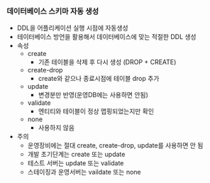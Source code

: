 ### 데이터베이스 스키마 자동 생성
  - DDL을 어플리케이션 실행 시점에 자동생성
  - 테이터베이스 방언을 활용해서 데이터베이스에 맞는 적절한 DDL 생성
  - 속성
    - create
      - 기존 테이블을 삭제 후 다시 생성 (DROP + CREATE)
    - create-drop
      - create와 같으나 종료시점에 테이블 drop 추가
    - update
      - 변경분만 반영(운영DB에는 사용하면 안됨)
    - validate
      - 엔티티와 테이블이 정상 맵핑되었는지만 확인
    - none
      - 사용하지 않음
  - 주의
    - 운영장비에는 절대 create, create-drop, update를 사용하면 안 됨
    - 개발 초기단계는 create 또는 update
    - 테스트 서버는 update 또는 validate
    - 스테이징과 운영서버는 vaildate 또는 none
